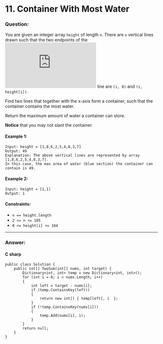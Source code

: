 # 11. Container With Most Water

### Question:

You are given an integer array `height` of length `n`. There are `n` vertical lines drawn such that the two endpoints of the ![equation](http://www.sciweavers.org/tex2img.php?eq=i%5Ex&bc=White&fc=Black&im=jpg&fs=12&ff=arev&edit=) line are `(i, 0)` and `(i, height[i])`.

Find two lines that together with the x-axis form a container, such that the container contains the most water.

Return the maximum amount of water a container can store.

**Notice** that you may not slant the container.
#### Example 1:
```
Input: height = [1,8,6,2,5,4,8,3,7]
Output: 49
Explanation: The above vertical lines are represented by array [1,8,6,2,5,4,8,3,7]. 
In this case, the max area of water (blue section) the container can contain is 49.
```
#### Example 2:
```
Input: height = [1,1]
Output: 1
```

#### Constraints:
* `n == height.length`
* `2 <= n <= 105`
* `0 <= height[i] <= 104`
----
### Answer:
#### C sharp
```
public class Solution {
    public int[] TwoSum(int[] nums, int target) {
        Dictionary<int, int> temp = new Dictionary<int, int>();
        for (int i = 0; i < nums.Length; i++)
        {
            int left = target - nums[i];
            if (temp.ContainsKey(left))
            {
                return new int[] { temp[left], i  };
            }
            if (!temp.ContainsKey(nums[i]))
            {
                temp.Add(nums[i], i);
            }
        }
        return null;        
    }
}
```

